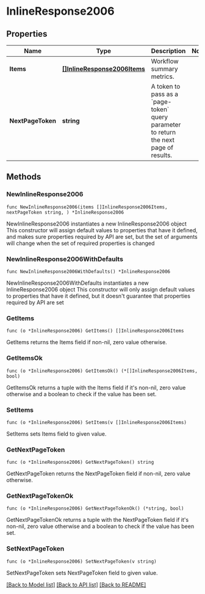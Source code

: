 # InlineResponse2006

## Properties

Name | Type | Description | Notes
------------ | ------------- | ------------- | -------------
**Items** | [**[]InlineResponse2006Items**](InlineResponse2006Items.md) | Workflow summary metrics. | 
**NextPageToken** | **string** | A token to pass as a &#x60;page-token&#x60; query parameter to return the next page of results. | 

## Methods

### NewInlineResponse2006

`func NewInlineResponse2006(items []InlineResponse2006Items, nextPageToken string, ) *InlineResponse2006`

NewInlineResponse2006 instantiates a new InlineResponse2006 object
This constructor will assign default values to properties that have it defined,
and makes sure properties required by API are set, but the set of arguments
will change when the set of required properties is changed

### NewInlineResponse2006WithDefaults

`func NewInlineResponse2006WithDefaults() *InlineResponse2006`

NewInlineResponse2006WithDefaults instantiates a new InlineResponse2006 object
This constructor will only assign default values to properties that have it defined,
but it doesn't guarantee that properties required by API are set

### GetItems

`func (o *InlineResponse2006) GetItems() []InlineResponse2006Items`

GetItems returns the Items field if non-nil, zero value otherwise.

### GetItemsOk

`func (o *InlineResponse2006) GetItemsOk() (*[]InlineResponse2006Items, bool)`

GetItemsOk returns a tuple with the Items field if it's non-nil, zero value otherwise
and a boolean to check if the value has been set.

### SetItems

`func (o *InlineResponse2006) SetItems(v []InlineResponse2006Items)`

SetItems sets Items field to given value.


### GetNextPageToken

`func (o *InlineResponse2006) GetNextPageToken() string`

GetNextPageToken returns the NextPageToken field if non-nil, zero value otherwise.

### GetNextPageTokenOk

`func (o *InlineResponse2006) GetNextPageTokenOk() (*string, bool)`

GetNextPageTokenOk returns a tuple with the NextPageToken field if it's non-nil, zero value otherwise
and a boolean to check if the value has been set.

### SetNextPageToken

`func (o *InlineResponse2006) SetNextPageToken(v string)`

SetNextPageToken sets NextPageToken field to given value.



[[Back to Model list]](../README.md#documentation-for-models) [[Back to API list]](../README.md#documentation-for-api-endpoints) [[Back to README]](../README.md)


